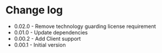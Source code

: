 # Change log

 - 0.02.0 - Remove technology guarding license requirement
 - 0.01.0 - Update dependencies 
 - 0.00.2 - Add Client support
 - 0.00.1 - Initial version